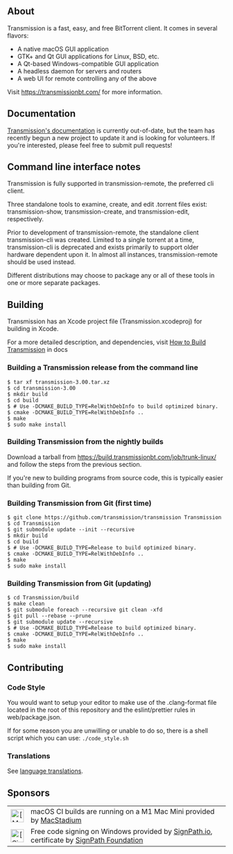 ## About

Transmission is a fast, easy, and free BitTorrent client. It comes in several flavors:
  * A native macOS GUI application
  * GTK+ and Qt GUI applications for Linux, BSD, etc.
  * A Qt-based Windows-compatible GUI application
  * A headless daemon for servers and routers
  * A web UI for remote controlling any of the above
  
Visit https://transmissionbt.com/ for more information.

## Documentation

[Transmission's documentation](docs/README.md) is currently out-of-date, but the team has recently begun a new project to update it and is looking for volunteers. If you're interested, please feel free to submit pull requests!

## Command line interface notes

Transmission is fully supported in transmission-remote, the preferred cli client.

Three standalone tools to examine, create, and edit .torrent files exist: transmission-show, transmission-create, and transmission-edit, respectively.

Prior to development of transmission-remote, the standalone client transmission-cli was created. Limited to a single torrent at a time, transmission-cli is deprecated and exists primarily to support older hardware dependent upon it. In almost all instances, transmission-remote should be used instead.

Different distributions may choose to package any or all of these tools in one or more separate packages.

## Building

Transmission has an Xcode project file (Transmission.xcodeproj) for building in Xcode.

For a more detailed description, and dependencies, visit [How to Build Transmission](docs/Building-Transmission.md) in docs

### Building a Transmission release from the command line

    $ tar xf transmission-3.00.tar.xz
    $ cd transmission-3.00
    $ mkdir build
    $ cd build
    $ # Use -DCMAKE_BUILD_TYPE=RelWithDebInfo to build optimized binary.
    $ cmake -DCMAKE_BUILD_TYPE=RelWithDebInfo ..
    $ make
    $ sudo make install

### Building Transmission from the nightly builds

Download a tarball from https://build.transmissionbt.com/job/trunk-linux/ and follow the steps from the previous section.

If you're new to building programs from source code, this is typically easier than building from Git.

### Building Transmission from Git (first time)

    $ git clone https://github.com/transmission/transmission Transmission
    $ cd Transmission
    $ git submodule update --init --recursive
    $ mkdir build
    $ cd build
    $ # Use -DCMAKE_BUILD_TYPE=Release to build optimized binary.
    $ cmake -DCMAKE_BUILD_TYPE=RelWithDebInfo ..
    $ make
    $ sudo make install

### Building Transmission from Git (updating)

    $ cd Transmission/build
    $ make clean
    $ git submodule foreach --recursive git clean -xfd
    $ git pull --rebase --prune
    $ git submodule update --recursive
    $ # Use -DCMAKE_BUILD_TYPE=Release to build optimized binary.
    $ cmake -DCMAKE_BUILD_TYPE=RelWithDebInfo ..
    $ make
    $ sudo make install

## Contributing

### Code Style

You would want to setup your editor to make use of the .clang-format file located in the root of this repository and the eslint/prettier rules in web/package.json.

If for some reason you are unwilling or unable to do so, there is a shell script which you can use: `./code_style.sh`

### Translations

See [language translations](docs/Translating.md).

## Sponsors

<table>
 <tbody>
  <tr>
   <td align="center"><img alt="[MacStadium]" src="https://uploads-ssl.webflow.com/5ac3c046c82724970fc60918/5c019d917bba312af7553b49_MacStadium-developerlogo.png" height="30"/></td>
   <td>macOS CI builds are running on a M1 Mac Mini provided by <a href="https://www.macstadium.com/opensource">MacStadium</a></td>
  </tr>
  <tr>
   <td align="center"><img alt="[SignPath]" src="https://avatars.githubusercontent.com/u/34448643" height="30"/></td>
   <td>Free code signing on Windows provided by <a href="https://signpath.io/">SignPath.io</a>, certificate by <a href="https://signpath.org/">SignPath Foundation</a></td>
  </tr>
 </tbody>
</table>
